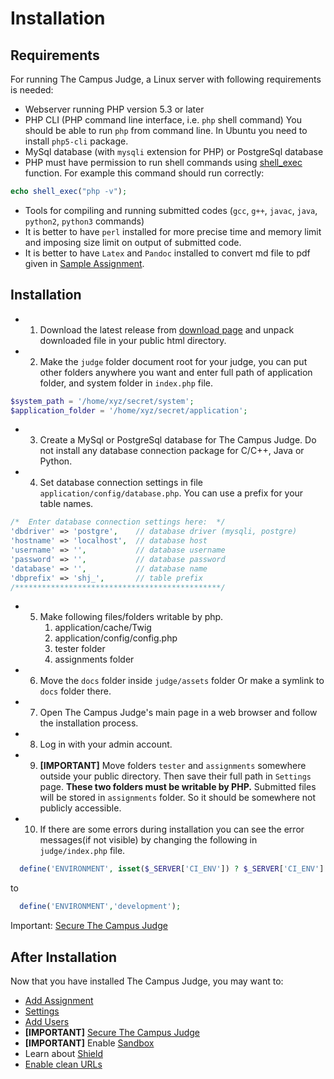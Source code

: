 Installation
============

Requirements
------------

For running The Campus Judge, a Linux server with following requirements is needed:

* Webserver running PHP version 5.3 or later
* PHP CLI (PHP command line interface, i.e. `php` shell command)
You should be able to run `php` from command line. In Ubuntu you need to install `php5-cli` package.
* MySql database (with `mysqli` extension for PHP) or PostgreSql database
* PHP must have permission to run shell commands using [shell_exec](http://www.php.net/manual/en/function.shell-exec.php) function.
For example this command should run correctly:
```php
echo shell_exec("php -v");
```
* Tools for compiling and running submitted codes (`gcc`, `g++`, `javac`, `java`, `python2`, `python3` commands)
* It is better to have `perl` installed for more precise time and memory limit and imposing size limit on output of submitted code.
* It is better to have `Latex` and `Pandoc` installed to convert md file to pdf given in [Sample Assignment](sample_assignment.md).  

Installation
------------

* 1. Download the latest release from [download page](https://github.com/shubham1559/The-Campus-Judge/releases) and unpack downloaded file in your public html directory.
* 2. Make the `judge` folder document root for your judge, you can put other folders anywhere you want and enter full path of application folder, and system folder in `index.php` file.
```php
$system_path = '/home/xyz/secret/system';
$application_folder = '/home/xyz/secret/application';
```
* 3. Create a MySql or PostgreSql database for The Campus Judge. Do not install any database connection package for C/C++, Java or Python.
* 4. Set database connection settings in file `application/config/database.php`. You can use a prefix for your table names.
```php
/*  Enter database connection settings here:  */
'dbdriver' => 'postgre',    // database driver (mysqli, postgre)
'hostname' => 'localhost',  // database host
'username' => '',           // database username
'password' => '',           // database password
'database' => '',           // database name
'dbprefix' => 'shj_',       // table prefix
/**********************************************/
```
* 5. Make following files/folders writable by php.
        1. application/cache/Twig
        2. application/config/config.php
        3. tester folder
        4. assignments folder
* 6. Move the `docs` folder inside `judge/assets` folder Or make a symlink to `docs`  folder there.
* 7. Open The Campus Judge's main page in a web browser and follow the installation process.
* 8. Log in with your admin account.
* 9. **[IMPORTANT]** Move folders `tester` and `assignments` somewhere outside your public directory. Then save their full path in `Settings` page. **These two folders must be writable by PHP.** Submitted files will be stored in `assignments` folder. So it should be somewhere not publicly accessible.
* 10. If there are some errors during installation you can see the error messages(if not visible) by changing the following in `judge/index.php` file.

```php
  define('ENVIRONMENT', isset($_SERVER['CI_ENV']) ? $_SERVER['CI_ENV'] : 'production');
```
to
```php
  define('ENVIRONMENT','development');
```


Important: [Secure The Campus Judge](security.md)

After Installation
------------------

Now that you have installed The Campus Judge, you may want to:

  * [Add Assignment](add_assignment.md)
  * [Settings](settings.md)
  * [Add Users](users.md#add_users)
  * **[IMPORTANT]** [Secure The Campus Judge](security.md)
  * **[IMPORTANT]** Enable [Sandbox](sandboxing.md)
  * Learn about [Shield](shield.md)
  * [Enable clean URLs](clean_urls.md)
